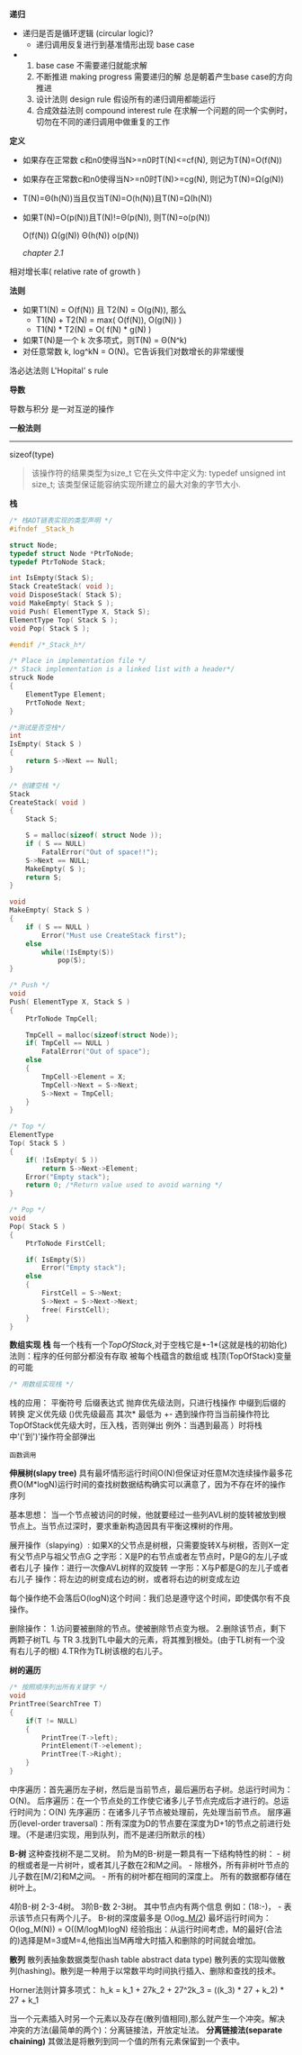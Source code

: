 **递归**

- 递归是否是循环逻辑 (circular logic)?
  + 递归调用反复进行到基准情形出现  base case
- 1. base case  不需要递归就能求解
  2. 不断推进 making progress 需要递归的解 总是朝着产生base case的方向推进
  3. 设计法则 design rule 假设所有的递归调用都能运行
  4. 合成效益法则 compound interest rule 在求解一个问题的同一个实例时，
     切勿在不同的递归调用中做重复的工作

**定义**

- 如果存在正常数 c和n0使得当N>=n0时T(N)<=cf(N), 则记为T(N)=O(f(N))

- 如果存在正常数c和n0使得当N>=n0时T(N)>=cg(N), 则记为T(N)=Ω(g(N))

- T(N)=Θ(h(N))当且仅当T(N)=O(h(N))且T(N)=Ω(h(N))

- 如果T(N)=O(p(N))且T(N)!=Θ(p(N)), 则T(N)=o(p(N))

  O(f(N))	Ω(g(N))	Θ(h(N))	o(p(N))

  *chapter 2.1*

相对增长率( relative rate of growth )

**法则**

+ 如果T1(N) = O(f(N)) 且 T2(N) = O(g(N)), 那么
  + T1(N) + T2(N) = max( O(f(N)), O(g(N)) )
  + T1(N) * T2(N) = O( f(N) * g(N) )
+ 如果T(N)是一个 k 次多项式，则T(N) = Θ(N^k)
+ 对任意常数 k, log^kN = O(N)。它告诉我们对数增长的非常缓慢

洛必达法则 L'Hopital' s rule

**导数**

导数与积分 是一对互逆的操作

**一般法则**

---

sizeof(type)
> 该操作符的结果类型为size_t
> 它在头文件中定义为: typedef unsigned int size_t;
> 该类型保证能容纳实现所建立的最大对象的字节大小.

**栈**
```C
/* 栈ADT链表实现的类型声明 */
#ifndef _Stack_h

struct Node;
typedef struct Node *PtrToNode;
typedef PtrToNode Stack;

int IsEmpty(Stack S);
Stack CreateStack( void );
void DisposeStack( Stack S);
void MakeEmpty( Stack S );
void Push( ElementType X, Stack S);
ElementType Top( Stack S );
void Pop( Stack S );

#endif /*_Stack_h*/

/* Place in implementation file */ 
/* Stack implementation is a linked list with a header*/ 
struck Node
{
    ElementType Element;
    PrtToNode Next;
}

/*测试是否空栈*/
int
IsEmpty( Stack S )
{
    return S->Next == Null;
}

/* 创建空栈 */
Stack
CreateStack( void )
{
    Stack S;

    S = malloc(sizeof( struct Node ));
    if ( S == NULL)
        FatalError("Out of space!!");
    S->Next == NULL;
    MakeEmpty( S );
    return S;
}

void
MakeEmpty( Stack S )
{
    if ( S == NULL )
        Error("Must use CreateStack first");
    else
        while(!IsEmpty(S))
            pop(S);
}

/* Push */
void
Push( ElementType X, Stack S )
{
    PtrToNode TmpCell;

    TmpCell = malloc(sizeof(struct Node));
    if( TmpCell == NULL )
        FatalError("Out of space");
    else
    {
        TmpCell->Element = X;
        TmpCell->Next = S->Next;
        S->Next = TmpCell;
    }
}

/* Top */
ElementType
Top( Stack S )
{
    if( !IsEmpty( S ))
        return S->Next->Element;
    Error("Empty stack");
    return 0; /*Return value used to avoid warning */
}

/* Pop */
void
Pop( Stack S )
{
    PtrToNode FirstCell;

    if( IsEmpty(S))
        Error("Empty stack");
    else
    {
        FirstCell = S->Next;
        S->Next = S->Next->Next;
        free( FirstCell);
    }
}

```

**数组实现 栈**
每一个栈有一个*TopOfStack*,对于空栈它是*-1*(这就是栈的初始化)
法则：程序的任何部分都没有存取 被每个栈蕴含的数组或 栈顶(TopOfStack)变量的可能
```C
/* 用数组实现栈 */
```

栈的应用：
    平衡符号
    后缀表达式
        抛弃优先级法则，只进行栈操作
    中缀到后缀的转换
        定义优先级 ()优先级最高 其次* 最低为 +-
        遇到操作符当当前操作符比TopOfStack优先级大时，压入栈，否则弹出
        例外：当遇到最高 ）时将栈中'('到')'操作符全部弹出
        
    函数调用

**伸展树(slapy tree)**
具有最坏情形运行时间O(N)但保证对任意M次连续操作最多花费O(M*logN)运行时间的查找树数据结构确实可以满意了，因为不存在坏的操作序列

基本思想： 当一个节点被访问的时候，他就要经过一些列AVL树的旋转被放到根节点上。当节点过深时，要求重新构造因具有平衡这棵树的作用。

展开操作（slapying）:
    如果X的父节点是树根，只需要旋转X与树根，否则X一定有父节点P与祖父节点G
    之字形：X是P的右节点或者左节点时，P是G的左儿子或者右儿子
        操作：进行一次像AVL树样的双旋转
    一字形：X与P都是G的左儿子或者右儿子
        操作：将左边的树变成右边的树，或者将右边的树变成左边

每个操作绝不会落后O(logN)这个时间：我们总是遵守这个时间，即使偶尔有不良操作。

删除操作：
    1.访问要被删除的节点。使被删除节点变为根。
    2.删除该节点，剩下两颗子树TL 与 TR
    3.找到TL中最大的元素，将其推到根处。(由于TL树有一个没有右儿子的根)
    4.TR作为TL树该根的右儿子。

**树的遍历**
```C
/* 按照顺序列出所有关键字 */
void 
PrintTree(SearchTree T)
{
    if(T != NULL)
    {
        PrintTree(T->left);
        PrintElement(T->element);
        PrintTree(T->Right);
    }
}
```

中序遍历：首先遍历左子树，然后是当前节点，最后遍历右子树。总运行时间为：O(N)。
后序遍历：在一个节点处的工作使它诸多儿子节点完成后才进行的。总运行时间为：O(N)
先序遍历：在诸多儿子节点被处理前，先处理当前节点。
层序遍历(level-order traversal)：所有深度为D的节点要在深度为D+1的节点之前进行处理。（不是递归实现，用到队列，而不是递归所默示的栈）

**B-树**
这种查找树不是二叉树。
阶为M的B-树是一颗具有一下结构特性的树：
    - 树的根或者是一片树叶，或者其儿子数在2和M之间。
    - 除根外，所有非树叶节点的儿子数在[M/2]和M之间。
    - 所有的树叶都在相同的深度上。
所有的数据都存储在树叶上。

4阶B-树 2-3-4树。
3阶B-数 2-3树。    其中节点内有两个信息 例如：(18:-)， - 表示该节点只有两个儿子。
B-树的深度最多是 O(log_[M/2](N))
最坏运行时间为：O(log_M(N)) = O((M/logM)logN)
经验指出：从运行时间考虑，M的最好(合法的)选择是M=3或M=4,他指出当M再增大时插入和删除的时间就会增加。

**散列**
散列表抽象数据类型(hash table abstract data type)
散列表的实现叫做散列(hashing)。散列是一种用于以常数平均时间执行插入、删除和查找的技术。

Horner法则计算多项式：
    h_k = k_1 + 27k_2 + 27^2k_3
    = ((k_3) * 27 + k_2) * 27 + k_1

当一个元素插入时另一个元素以及存在(散列值相同),那么就产生一个冲突。解决冲突的方法(最简单的两个)：分离链接法，开放定址法。
**分离链接法(separate chaining)**
其做法是将散列到同一个值的所有元素保留到一个表中。
